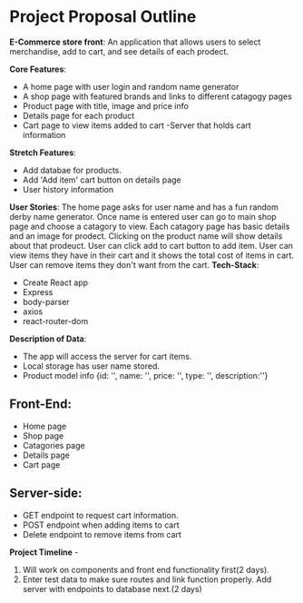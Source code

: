# Project Proposal Outline

**E-Commerce store front**:
An application that allows users to select merchandise, add to cart, and see details of each prodect.


**Core Features**:
-  A home page with user login and random name generator
- A shop page with featured brands and links to different catagogy pages
- Product page with title, image and price info
- Details page for each product
- Cart page to view items added to cart
-Server that holds cart information

**Stretch Features**: 
- Add databae for products.
- Add 'Add item' cart button on details page
- User history information


**User Stories**: The home page asks for user name and has a fun random derby name generator.  Once name is entered user can go to main shop page and choose a catagory to view.  Each catagory page has basic details and an image for prodect.  Clicking on the product name will show details about that prodeuct.  User can click add to cart button to add item.  User can view items they have in their cart and it shows the total cost of items in cart.  User can remove items they don't want from the cart.
**Tech-Stack**: 

- Create React app
- Express
- body-parser
- axios
- react-router-dom



**Description of Data**:
- The app will access the server for cart items.
- Local storage has user name stored.  
- Product model info {id: '', name: '', price: '', type: '', description:''}
                       

## Front-End: 
 - Home page
 - Shop page
 - Catagories page
 - Details page
 - Cart page

## Server-side:
 - GET endpoint to request cart information.
 - POST endpoint when adding items to cart
 - Delete endpoint to remove items from cart
 
 
 

**Project Timeline** -
1. Will work on components and front end functionality first(2 days). 
2. Enter test data to make sure routes and link function properly.  Add server with endpoints to database next.(2 days)
